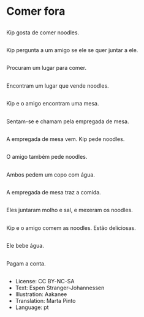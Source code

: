 # Comer fora

##
Kip gosta de comer noodles.

##
Kip pergunta a um amigo se ele se quer juntar a ele.

##
Procuram um lugar para comer.

##
Encontram um lugar que vende noodles.

##
Kip e o amigo encontram uma mesa.

##
Sentam-se e chamam pela empregada de mesa.

##
A empregada de mesa vem. Kip pede noodles.

##
O amigo também pede noodles.

##
Ambos pedem um copo com água.

##
A empregada de mesa traz a comida.

##
Eles juntaram molho e sal, e mexeram os noodles.

##
Kip e o amigo comem as noodles. Estão deliciosas.

##
Ele bebe água.

##
Pagam a conta.

##
* License: CC BY-NC-SA
* Text: Espen Stranger-Johannessen
* Illustration: Aakanee
* Translation: Marta Pinto
* Language: pt
